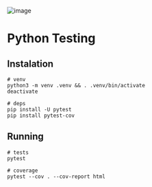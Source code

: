 ![image](https://user-images.githubusercontent.com/1257048/220415580-5feae350-6eb3-4b31-bd95-1d6b98f2885e.png)

# Python Testing

## Instalation

    # venv
    python3 -m venv .venv && . .venv/bin/activate
    deactivate

    # deps
    pip install -U pytest
    pip install pytest-cov

## Running

    # tests
    pytest

    # coverage
    pytest --cov . --cov-report html
